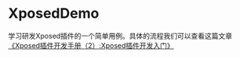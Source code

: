 # XposedDemo
学习研发Xposed插件的一个简单用例。具体的流程我们可以查看这篇文章[《Xposed插件开发手册（2）:Xposed插件开发入门》](https://blog.csdn.net/u011195398/article/details/86701473)
